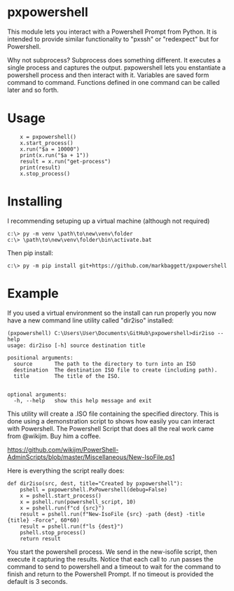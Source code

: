 # pxpowershell

This module lets you interact with a Powershell Prompt from Python.   It is intended to provide similar functionality to "pxssh" or "redexpect" but for Powershell.

Why not subprocess? Subprocess does something different.  It executes a single process and captures the output. pxpowershell lets you enstantiate a powershell process and then interact with it.  Variables are saved form command to command.  Functions defined in one command can be called later and so forth.

# Usage

```
    x = pxpowershell()
    x.start_process()
    x.run("$a = 10000")
    print(x.run("$a + 1"))
    result = x.run("get-process")
    print(result)
    x.stop_process()
```

# Installing
I recommending setuping up a virtual machine (although not required)

```
c:\> py -m venv \path\to\new\venv\folder
c:\> \path\to\new\venv\folder\bin\activate.bat
```
Then pip install:
```
c:\> py -m pip install git+https://github.com/markbaggett/pxpowershell
```

# Example

If you used a virtual environment so the install can run properly you now have a new command line utility called "dir2iso" installed:
```
(pxpowershell) C:\Users\User\Documents\GitHub\pxpowershell>dir2iso --help
usage: dir2iso [-h] source destination title

positional arguments:
  source       The path to the directory to turn into an ISO
  destination  The destination ISO file to create (including path).
  title        The title of the ISO.


optional arguments:
  -h, --help   show this help message and exit
```
This utility will create a .ISO file containing the specified directory. This is done using a demonstration script to shows how easily you can interact with Powershell. The Powershell Script that does all the real work came from @wikijm. Buy him a coffee.

https://github.com/wikijm/PowerShell-AdminScripts/blob/master/Miscellaneous/New-IsoFile.ps1

Here is everything the script really does:
```
def dir2iso(src, dest, title="Created by pxpowershell"):
    pshell = pxpowershell.PxPowershell(debug=False)
    x = pshell.start_process()
    x = pshell.run(powershell_script, 10)
    x = pshell.run(f"cd {src}")
    result = pshell.run(f"New-IsoFile {src} -path {dest} -title {title} -Force", 60*60)
    result = pshell.run(f"ls {dest}")
    pshell.stop_process()
    return result
```

You start the powershell process. We send in the new-isofile script, then execute it capturing the results.  Notice that each call to .run passes the command to send to powershell and a timeout to wait for the command to finish and return to the Powershell Prompt.  If no timeout is provided the default is 3 seconds.
